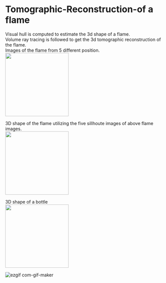 # Tomographic-Reconstruction-of a flame
Visual hull is computed to estimate the 3d shape of a flame.\
Volume ray tracing is followed to get the 3d tomographic reconstruction of the flame.\
Images of the flame from 5 different position.\
<img src="https://user-images.githubusercontent.com/87676441/197070250-2e12d4d5-81f1-4da5-9299-132f0873c741.png" width="200">

3D shape of the flame utilizing the five sillhoute images of above flame images.\
<img src="https://user-images.githubusercontent.com/87676441/197069984-47964e89-0e8f-4bd6-bfce-6d4e6bf9b757.png" width="200">

3D shape of a bottle\
<img src="https://user-images.githubusercontent.com/87676441/196926854-80a982d4-adae-4275-8dca-5f9a2aef03ad.png" width="200">



![ezgif com-gif-maker](https://user-images.githubusercontent.com/87676441/216847456-7a313a3d-8811-47fb-ae22-a4f89429da14.gif)
